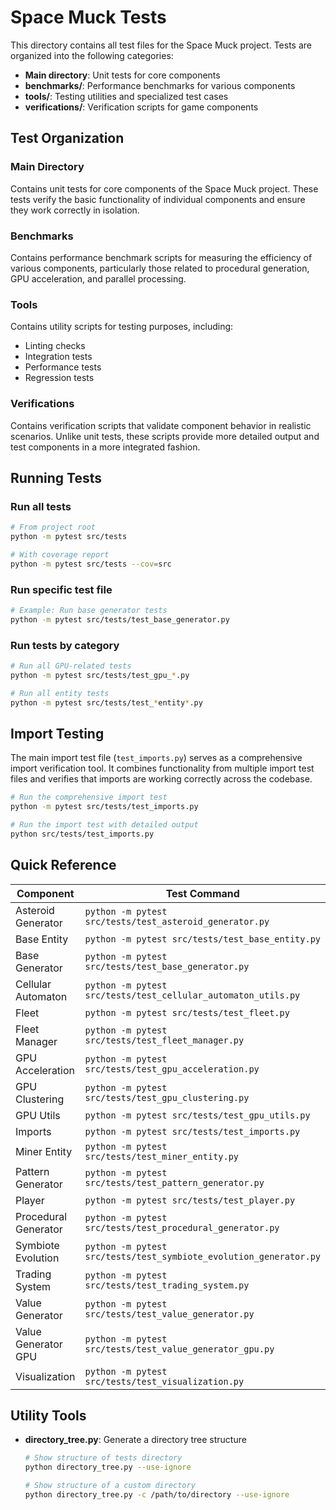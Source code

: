 # Space Muck Tests

This directory contains all test files for the Space Muck project. Tests are organized into the following categories:

- **Main directory**: Unit tests for core components
- **benchmarks/**: Performance benchmarks for various components
- **tools/**: Testing utilities and specialized test cases
- **verifications/**: Verification scripts for game components

## Test Organization

### Main Directory
Contains unit tests for core components of the Space Muck project. These tests verify the basic functionality of individual components and ensure they work correctly in isolation.

### Benchmarks
Contains performance benchmark scripts for measuring the efficiency of various components, particularly those related to procedural generation, GPU acceleration, and parallel processing.

### Tools
Contains utility scripts for testing purposes, including:
- Linting checks
- Integration tests
- Performance tests
- Regression tests

### Verifications
Contains verification scripts that validate component behavior in realistic scenarios. Unlike unit tests, these scripts provide more detailed output and test components in a more integrated fashion.

## Running Tests

### Run all tests
```bash
# From project root
python -m pytest src/tests

# With coverage report
python -m pytest src/tests --cov=src
```

### Run specific test file
```bash
# Example: Run base generator tests
python -m pytest src/tests/test_base_generator.py
```

### Run tests by category
```bash
# Run all GPU-related tests
python -m pytest src/tests/test_gpu_*.py

# Run all entity tests
python -m pytest src/tests/test_*entity*.py
```

## Import Testing

The main import test file (`test_imports.py`) serves as a comprehensive import verification tool. It combines functionality from multiple import test files and verifies that imports are working correctly across the codebase.

```bash
# Run the comprehensive import test
python -m pytest src/tests/test_imports.py

# Run the import test with detailed output
python src/tests/test_imports.py
```

## Quick Reference

| Component | Test Command |
|-----------|--------------|
| Asteroid Generator | `python -m pytest src/tests/test_asteroid_generator.py` |
| Base Entity | `python -m pytest src/tests/test_base_entity.py` |
| Base Generator | `python -m pytest src/tests/test_base_generator.py` |
| Cellular Automaton | `python -m pytest src/tests/test_cellular_automaton_utils.py` |
| Fleet | `python -m pytest src/tests/test_fleet.py` |
| Fleet Manager | `python -m pytest src/tests/test_fleet_manager.py` |
| GPU Acceleration | `python -m pytest src/tests/test_gpu_acceleration.py` |
| GPU Clustering | `python -m pytest src/tests/test_gpu_clustering.py` |
| GPU Utils | `python -m pytest src/tests/test_gpu_utils.py` |
| Imports | `python -m pytest src/tests/test_imports.py` |
| Miner Entity | `python -m pytest src/tests/test_miner_entity.py` |
| Pattern Generator | `python -m pytest src/tests/test_pattern_generator.py` |
| Player | `python -m pytest src/tests/test_player.py` |
| Procedural Generator | `python -m pytest src/tests/test_procedural_generator.py` |
| Symbiote Evolution | `python -m pytest src/tests/test_symbiote_evolution_generator.py` |
| Trading System | `python -m pytest src/tests/test_trading_system.py` |
| Value Generator | `python -m pytest src/tests/test_value_generator.py` |
| Value Generator GPU | `python -m pytest src/tests/test_value_generator_gpu.py` |
| Visualization | `python -m pytest src/tests/test_visualization.py` |

## Utility Tools

- **directory_tree.py**: Generate a directory tree structure
  ```bash
  # Show structure of tests directory
  python directory_tree.py --use-ignore
  
  # Show structure of a custom directory
  python directory_tree.py -c /path/to/directory --use-ignore
  ```
